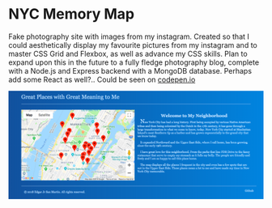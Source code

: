 # NYC Memory Map
Fake photography site with images from my instagram. Created so that I could aesthetically display my favourite pictures from my instagram and to master CSS Grid and Flexbox, as well as advance my CSS skills. Plan to expand upon this in the future to a fully fledge photography blog, complete with a Node.js and Express backend with a MongoDB database. Perhaps add some React as well?.. Could be seen on [codepen.io](https://codepen.io/ej-sanmartin/pen/XBZrOZ)

![Memory Map Website Page](img/memory_map.png)
